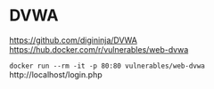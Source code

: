 # DVWA

https://github.com/digininja/DVWA
https://hub.docker.com/r/vulnerables/web-dvwa

`docker run --rm -it -p 80:80 vulnerables/web-dvwa`
http://localhost/login.php
